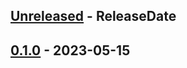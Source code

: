 <!-- next-header -->

## [Unreleased] - ReleaseDate

## [0.1.0] - 2023-05-15

<!-- next-url -->
[Unreleased]: https://github.com/dfinity/dfx-extensions/compare/sns-v0.1.0...HEAD
[0.1.0]: https://github.com/dfinity/dfx-extensions/compare/sns-v0.1.0...sns-v0.1.0
